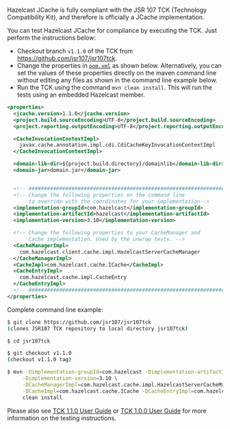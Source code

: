 
Hazelcast JCache is fully compliant with the JSR 107 TCK (Technology Compatibility Kit), and therefore is officially a JCache
implementation. 

You can test Hazelcast JCache for compliance by executing the TCK. Just perform the instructions below:


- Checkout branch `v1.1.0` of the TCK from <a href="https://github.com/jsr107/jsr107tck" target="_blank">https://github.com/jsr107/jsr107tck</a>.
- Change the properties in [`pom.xml`](https://github.com/jsr107/jsr107tck/blob/master/pom.xml) as shown below. Alternatively, you can set the values of these properties directly on the maven command line without editing any files as shown in the command line example below. 
- Run the TCK using the command `mvn clean install`. This will run the tests using an embedded Hazelcast member.


```xml
<properties>
  <jcache.version>1.1.0</jcache.version>
  <project.build.sourceEncoding>UTF-8</project.build.sourceEncoding>
  <project.reporting.outputEncoding>UTF-8</project.reporting.outputEncoding>

  <CacheInvocationContextImpl>
    javax.cache.annotation.impl.cdi.CdiCacheKeyInvocationContextImpl
  </CacheInvocationContextImpl>

  <domain-lib-dir>${project.build.directory}/domainlib</domain-lib-dir>
  <domain-jar>domain.jar</domain-jar>


  <!-- ################################################################# -->
  <!-- Change the following properties on the command line
       to override with the coordinates for your implementation-->
  <implementation-groupId>com.hazelcast</implementation-groupId>
  <implementation-artifactId>hazelcast</implementation-artifactId>
  <implementation-version>3.10</implementation-version>

  <!-- Change the following properties to your CacheManager and
       Cache implementation. Used by the unwrap tests. -->
  <CacheManagerImpl>
    com.hazelcast.client.cache.impl.HazelcastServerCacheManager
  </CacheManagerImpl>
  <CacheImpl>com.hazelcast.cache.ICache</CacheImpl>
  <CacheEntryImpl>
    com.hazelcast.cache.impl.CacheEntry
  </CacheEntryImpl>
  <!-- ################################################################# -->
</properties>
```

Complete command line example:

```bash
$ git clone https://github.com/jsr107/jsr107tck
(clones JSR107 TCK repository to local directory jsr107tck)

$ cd jsr107tck

$ git checkout v1.1.0
(checkout v1.1.0 tag) 

$ mvn -Dimplementation-groupId=com.hazelcast -Dimplementation-artifactId=hazelcast \
     -Dimplementation-version=3.10 \
     -DCacheManagerImpl=com.hazelcast.cache.impl.HazelcastServerCacheManager \
     -DCacheImpl=com.hazelcast.cache.ICache -DCacheEntryImpl=com.hazelcast.cache.impl.CacheEntry \
     clean install
```

Please also see [TCK 1.1.0 User Guide](https://docs.google.com/document/u/1/d/1m8d1Z44IFGAd20bXEvT2G--vWXbxaJctk16M2rmbM24/edit#) or [TCK 1.0.0 User Guide](https://docs.google.com/document/d/1w3Ugj_oEqjMlhpCkGQOZkd9iPf955ZWHAVdZzEwYYdU/edit) for more information on the testing instructions.
